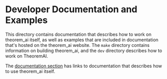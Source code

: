 # Developer Documentation and Examples

This directory contains documentation that describes how to work on
theorem_ai itself, as well as examples that are included in documentation
that's hosted on the theorem_ai website.  The `make` directory contains
information on building theorem_ai, and the `dev` directory describes how to
work on TheoremAI.

The [documentation section](https://theorem-ai.org/documentation) has
links to documentation that describes how to use theorem_ai itself.
